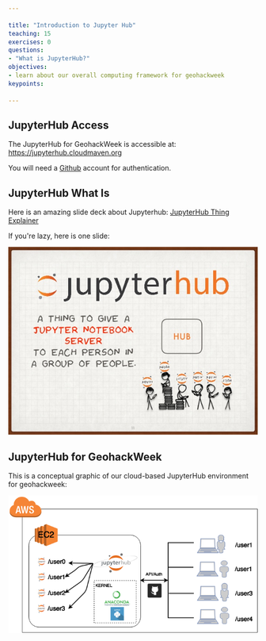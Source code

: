 ```yaml
---

title: "Introduction to Jupyter Hub"
teaching: 15
exercises: 0
questions:
- "What is JupyterHub?"
objectives:
- learn about our overall computing framework for geohackweek
keypoints:

---
```


## JupyterHub Access
The JupyterHub for GeohackWeek is accessible at: https://jupyterhub.cloudmaven.org

You will need a [Github](http://www.github.com) account for authentication. 

## JupyterHub What Is
Here is an amazing slide deck about Jupyterhub: [JupyterHub Thing Explainer](https://www.slideshare.net/willingc/jupyterhub-a-thing-explainer-overview)

If you're lazy, here is one slide: 

![thingexplainer](../fig/jupyterhub_thing_explain.jpg)

## JupyterHub for GeohackWeek


This is a conceptual graphic of our cloud-based JupyterHub environment for geohackweek:

![geohackweek_setup](../fig/geohackweek_aws_setup.png)



